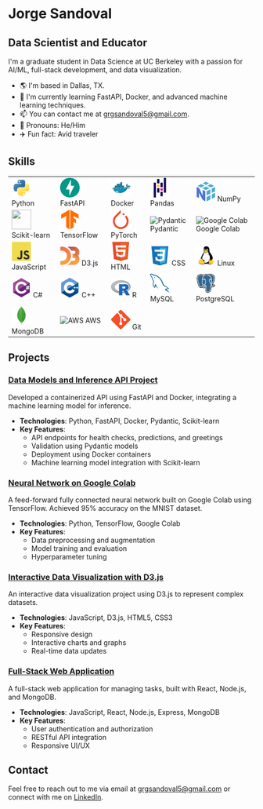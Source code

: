 # Jorge Sandoval

## Data Scientist and Educator

I'm a graduate student in Data Science at UC Berkeley with a passion for AI/ML, full-stack development, and data visualization.

- 🌎 I'm based in Dallas, TX.
- 🧠 I'm currently learning FastAPI, Docker, and advanced machine learning techniques.
- 📫 You can contact me at [grgsandoval5@gmail.com](mailto:grgsandoval5@gmail.com).
- 🌟 Pronouns: He/Him
- ✈️ Fun fact: Avid traveler

## Skills

<table>
  <tr>
    <td><img src="https://raw.githubusercontent.com/devicons/devicon/master/icons/python/python-original.svg" alt="Python" width="40" height="40"/> Python</td>
    <td><img src="https://raw.githubusercontent.com/devicons/devicon/master/icons/fastapi/fastapi-original.svg" alt="FastAPI" width="40" height="40"/> FastAPI</td>
    <td><img src="https://raw.githubusercontent.com/devicons/devicon/master/icons/docker/docker-original.svg" alt="Docker" width="40" height="40"/> Docker</td>
    <td><img src="https://raw.githubusercontent.com/devicons/devicon/master/icons/pandas/pandas-original.svg" alt="Pandas" width="40" height="40"/> Pandas</td>
    <td><img src="https://raw.githubusercontent.com/devicons/devicon/master/icons/numpy/numpy-original.svg" alt="NumPy" width="40" height="40"/> NumPy</td>
  </tr>
  <tr>
    <td><img src="https://raw.githubusercontent.com/devicons/devicon/master/icons/scikit-learn/scikit-learn-original.svg" width="40" height="40"/> Scikit-learn</td>
    <td><img src="https://raw.githubusercontent.com/devicons/devicon/master/icons/tensorflow/tensorflow-original.svg" alt="TensorFlow" width="40" height="40"/> TensorFlow</td>
    <td><img src="https://raw.githubusercontent.com/devicons/devicon/master/icons/pytorch/pytorch-original.svg" alt="PyTorch" width="40" height="40"/> PyTorch</td>
    <td><img src="https://avatars.githubusercontent.com/u/25720743?s=200&v=4" alt="Pydantic" width="40" height="40"/> Pydantic</td>
    <td><img src="https://upload.wikimedia.org/wikipedia/commons/d/d0/Google_Colaboratory_SVG_Logo.svg" alt="Google Colab" width="40" height="40"/> Google Colab</td>
  </tr>
  <tr>
    <td><img src="https://raw.githubusercontent.com/devicons/devicon/master/icons/javascript/javascript-original.svg" alt="JavaScript" width="40" height="40"/> JavaScript</td>
    <td><img src="https://raw.githubusercontent.com/devicons/devicon/master/icons/d3js/d3js-original.svg" alt="D3.js" width="40" height="40"/> D3.js</td>
    <td><img src="https://raw.githubusercontent.com/devicons/devicon/master/icons/html5/html5-original.svg" alt="HTML" width="40" height="40"/> HTML</td>
    <td><img src="https://raw.githubusercontent.com/devicons/devicon/master/icons/css3/css3-original.svg" alt="CSS" width="40" height="40"/> CSS</td>
    <td><img src="https://raw.githubusercontent.com/devicons/devicon/master/icons/linux/linux-original.svg" alt="Linux" width="40" height="40"/> Linux</td>
  </tr>
  <tr>
    <td><img src="https://raw.githubusercontent.com/devicons/devicon/master/icons/csharp/csharp-original.svg" alt="C#" width="40" height="40"/> C#</td>
    <td><img src="https://raw.githubusercontent.com/devicons/devicon/master/icons/cplusplus/cplusplus-original.svg" alt="C++" width="40" height="40"/> C++</td>
    <td><img src="https://raw.githubusercontent.com/devicons/devicon/master/icons/r/r-original.svg" alt="R" width="40" height="40"/> R</td>
    <td><img src="https://raw.githubusercontent.com/devicons/devicon/master/icons/mysql/mysql-original.svg" alt="MySQL" width="40" height="40"/> MySQL</td>
    <td><img src="https://raw.githubusercontent.com/devicons/devicon/master/icons/postgresql/postgresql-original.svg" alt="PostgreSQL" width="40" height="40"/> PostgreSQL</td>
  </tr>
  <tr>
    <td><img src="https://raw.githubusercontent.com/devicons/devicon/master/icons/mongodb/mongodb-original.svg" alt="MongoDB" width="40" height="40"/> MongoDB</td>
    <td><img src="https://upload.wikimedia.org/wikipedia/commons/thumb/9/93/Amazon_Web_Services_Logo.svg/2560px-Amazon_Web_Services_Logo.svg.png" alt="AWS" width="40" height="40"/> AWS</td>
    <td><img src="https://raw.githubusercontent.com/devicons/devicon/master/icons/git/git-original.svg" alt="Git" width="40" height="40"/> Git</td>
    <td></td>
    <td></td>
  </tr>
</table>

## Projects

### [Data Models and Inference API Project](https://github.com/JorgeCuerv0/lab-2-data-models-and-inference)

Developed a containerized API using FastAPI and Docker, integrating a machine learning model for inference.

- **Technologies**: Python, FastAPI, Docker, Pydantic, Scikit-learn
- **Key Features**:
  - API endpoints for health checks, predictions, and greetings
  - Validation using Pydantic models
  - Deployment using Docker containers
  - Machine learning model integration with Scikit-learn

### [Neural Network on Google Colab](https://github.com/JorgeCuerv0/neural-network)

A feed-forward fully connected neural network built on Google Colab using TensorFlow. Achieved 95% accuracy on the MNIST dataset.

- **Technologies**: Python, TensorFlow, Google Colab
- **Key Features**:
  - Data preprocessing and augmentation
  - Model training and evaluation
  - Hyperparameter tuning

### [Interactive Data Visualization with D3.js](https://github.com/JorgeCuerv0/data-visualization)

An interactive data visualization project using D3.js to represent complex datasets.

- **Technologies**: JavaScript, D3.js, HTML5, CSS3
- **Key Features**:
  - Responsive design
  - Interactive charts and graphs
  - Real-time data updates

### [Full-Stack Web Application](https://github.com/JorgeCuerv0/full-stack-app)

A full-stack web application for managing tasks, built with React, Node.js, and MongoDB.

- **Technologies**: JavaScript, React, Node.js, Express, MongoDB
- **Key Features**:
  - User authentication and authorization
  - RESTful API integration
  - Responsive UI/UX

## Contact

Feel free to reach out to me via email at [grgsandoval5@gmail.com](mailto:grgsandoval5@gmail.com) or connect with me on [LinkedIn](https://linkedin.com/in/jorge-sandoval-a0020a114).
